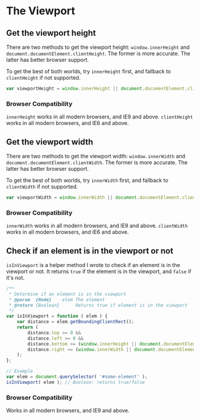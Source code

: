 
# The Viewport

## Get the viewport height

There are two methods to get the viewport height: `window.innerHeight` and `document.documentElement.clientHeight`. The former is more accurate. The latter has better browser support.

To get the best of both worlds, try `innerHeight` first, and fallback to `clientHeight` if not supported.

```javascript
var viewportHeight = window.innerHeight || document.documentElement.clientHeight;
```

### Browser Compatibility

`innerHeight` works in all modern browsers, and IE9 and above. `clientHeight` works in all modern browsers, and IE6 and above.


## Get the viewport width

There are two methods to get the viewport width: `window.innerWidth` and `document.documentElement.clientWidth`. The former is more accurate. The latter has better browser support.

To get the best of both worlds, try `innerWidth` first, and fallback to `clientWidth` if not supported.

```javascript
var viewportWidth = window.innerWidth || document.documentElement.clientWidth;
```

### Browser Compatibility

`innerWidth` works in all modern browsers, and IE9 and above. `clientWidth` works in all modern browsers, and IE6 and above.


## Check if an element is in the viewport or not

`isInViewport` is a helper method I wrote to check if an element is in the viewport or not. It returns `true` if the element is in the viewport, and `false` if it's not.

```javascript
/**
 * Determine if an element is in the viewport
 * @param  {Node}    elem The element
 * @return {Boolean}      Returns true if element is in the viewport
 */
var isInViewport = function ( elem ) {
    var distance = elem.getBoundingClientRect();
    return (
        distance.top >= 0 &&
        distance.left >= 0 &&
        distance.bottom <= (window.innerHeight || document.documentElement.clientHeight) &&
        distance.right <= (window.innerWidth || document.documentElement.clientWidth)
    );
};

// Example
var elem = document.querySelector( '#some-element' );
isInViewport( elem ); // Boolean: returns true/false
```

### Browser Compatibility

Works in all modern browsers, and IE9 and above.